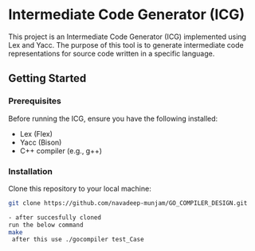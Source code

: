 # Intermediate Code Generator (ICG)

This project is an Intermediate Code Generator (ICG) implemented using Lex and Yacc. The purpose of this tool is to generate intermediate code representations for source code written in a specific language.

## Getting Started

### Prerequisites

Before running the ICG, ensure you have the following installed:

- Lex (Flex)
- Yacc (Bison)
- C++ compiler (e.g., g++)

### Installation

Clone this repository to your local machine:

```bash
git clone https://github.com/navadeep-munjam/GO_COMPILER_DESIGN.git

- after succesfully cloned 
run the below command 
make
 after this use ./gocompiler test_Case 
